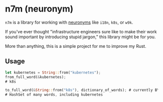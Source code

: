 # n7m (neuronym)

`n7m` is a library for working with [neuronyms](http://www.i18nguy.com/origini18n.html) like `i18n`, `k8s`, or `w9k`.

If you've ever thought "infrastructure engineers sure like to make their work sound important by introducing stupid jargon," this library might be for you.

More than anything, this is a simple project for me to improve my Rust.

## Usage

```rust
let kubernetes = String::from("kubernetes");
from_full_word(&kubernetes);
# k8s

to_full_word(&String::from("k8s"), dictionary_of_words); # currently BYO wordlist
# HashSet of many words, including kubernetes
```
